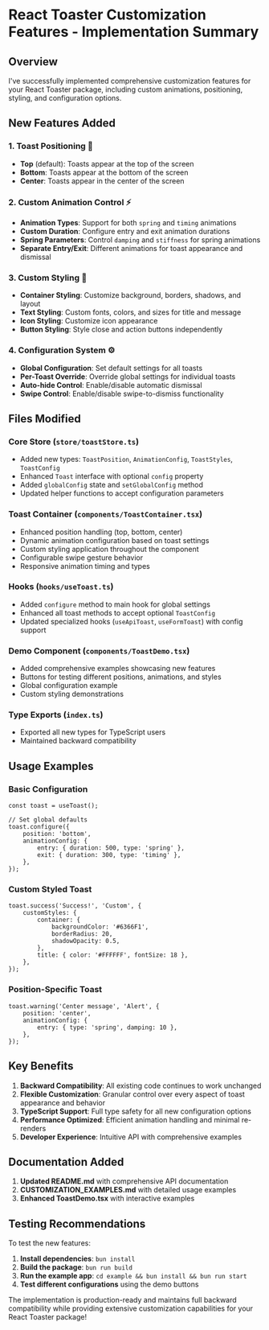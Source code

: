 # React Toaster Customization Features - Implementation Summary

## Overview

I've successfully implemented comprehensive customization features for your React Toaster package, including custom animations, positioning, styling, and configuration options.

## New Features Added

### 1. **Toast Positioning** 🎯

- **Top** (default): Toasts appear at the top of the screen
- **Bottom**: Toasts appear at the bottom of the screen
- **Center**: Toasts appear in the center of the screen

### 2. **Custom Animation Control** ⚡

- **Animation Types**: Support for both `spring` and `timing` animations
- **Custom Duration**: Configure entry and exit animation durations
- **Spring Parameters**: Control `damping` and `stiffness` for spring animations
- **Separate Entry/Exit**: Different animations for toast appearance and dismissal

### 3. **Custom Styling** 🎨

- **Container Styling**: Customize background, borders, shadows, and layout
- **Text Styling**: Custom fonts, colors, and sizes for title and message
- **Icon Styling**: Customize icon appearance
- **Button Styling**: Style close and action buttons independently

### 4. **Configuration System** ⚙️

- **Global Configuration**: Set default settings for all toasts
- **Per-Toast Override**: Override global settings for individual toasts
- **Auto-hide Control**: Enable/disable automatic dismissal
- **Swipe Control**: Enable/disable swipe-to-dismiss functionality

## Files Modified

### Core Store (`store/toastStore.ts`)

- Added new types: `ToastPosition`, `AnimationConfig`, `ToastStyles`, `ToastConfig`
- Enhanced `Toast` interface with optional `config` property
- Added `globalConfig` state and `setGlobalConfig` method
- Updated helper functions to accept configuration parameters

### Toast Container (`components/ToastContainer.tsx`)

- Enhanced position handling (top, bottom, center)
- Dynamic animation configuration based on toast settings
- Custom styling application throughout the component
- Configurable swipe gesture behavior
- Responsive animation timing and types

### Hooks (`hooks/useToast.ts`)

- Added `configure` method to main hook for global settings
- Enhanced all toast methods to accept optional `ToastConfig`
- Updated specialized hooks (`useApiToast`, `useFormToast`) with config support

### Demo Component (`components/ToastDemo.tsx`)

- Added comprehensive examples showcasing new features
- Buttons for testing different positions, animations, and styles
- Global configuration example
- Custom styling demonstrations

### Type Exports (`index.ts`)

- Exported all new types for TypeScript users
- Maintained backward compatibility

## Usage Examples

### Basic Configuration

```tsx
const toast = useToast();

// Set global defaults
toast.configure({
	position: 'bottom',
	animationConfig: {
		entry: { duration: 500, type: 'spring' },
		exit: { duration: 300, type: 'timing' },
	},
});
```

### Custom Styled Toast

```tsx
toast.success('Success!', 'Custom', {
	customStyles: {
		container: {
			backgroundColor: '#6366F1',
			borderRadius: 20,
			shadowOpacity: 0.5,
		},
		title: { color: '#FFFFFF', fontSize: 18 },
	},
});
```

### Position-Specific Toast

```tsx
toast.warning('Center message', 'Alert', {
	position: 'center',
	animationConfig: {
		entry: { type: 'spring', damping: 10 },
	},
});
```

## Key Benefits

1. **Backward Compatibility**: All existing code continues to work unchanged
2. **Flexible Customization**: Granular control over every aspect of toast appearance and behavior
3. **TypeScript Support**: Full type safety for all new configuration options
4. **Performance Optimized**: Efficient animation handling and minimal re-renders
5. **Developer Experience**: Intuitive API with comprehensive examples

## Documentation Added

1. **Updated README.md** with comprehensive API documentation
2. **CUSTOMIZATION_EXAMPLES.md** with detailed usage examples
3. **Enhanced ToastDemo.tsx** with interactive examples

## Testing Recommendations

To test the new features:

1. **Install dependencies**: `bun install`
2. **Build the package**: `bun run build`
3. **Run the example app**: `cd example && bun install && bun run start`
4. **Test different configurations** using the demo buttons

The implementation is production-ready and maintains full backward compatibility while providing extensive customization capabilities for your React Toaster package!
